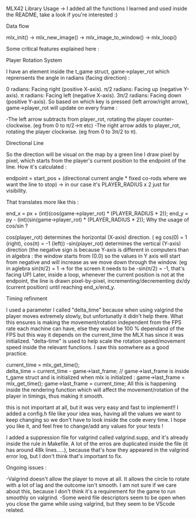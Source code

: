 MLX42 Library Usage -> I added all the functions I learned and used inside the README, take a look if you're interested :)

Data flow

mlx_init() -> mlx_new_image() -> mlx_image_to_window() -> mlx_loop()

Some critical features explained here :

Player Rotation System

I have an element inside the t_game struct, game->player_rot which reprensents the angle in radians (facing direction) :

0 radians: Facing right (positive X-axis).
π/2 radians: Facing up (negative Y-axis).
π radians: Facing left (negative X-axis).
3π/2 radians: Facing down (positive Y-axis).
So based on which key is pressed (left arrow/right arrow), game->player_rot will update on every frame :

-The left arrow subtracts from player_rot, rotating the player counter-clockwise. (eg from 0 to π/2->π etc)
-The right arrow adds to player_rot, rotating the player clockwise. (eg from 0 to 3π/2 to π).

Directional Line

So the direction will be visual on the map by a green line I draw pixel by pixel, which starts from the player's current position to the endpoint of the line.
How it's calculated :

endpoint = start_pos + (directional current angle * fixed co-rods where we want the line to stop) -> in our case it's PLAYER_RADIUS x 2 just for visibility.

That translates more like this :

end_x = px + (int)(cos(game->player_rot) * (PLAYER_RADIUS * 2));
end_y = py - (int)(sin(game->player_rot) * (PLAYER_RADIUS * 2));
Why the usage of cos/sin ?

cos(player_rot) determines the horizontal (X-axis) direction. ( eg cos(0) = 1 (right), cos(π) = -1 (left))
-sin(player_rot) determines the vertical (Y-axis) direction (the negative sign is because Y-axis is different in computers than in algebra : the window starts from (0.0) so the values in Y axis will start from negative and will increase as we move down through the window. (eg in aglebra sin(π/2) = 1 -> for the screen it needs to be -sin(π/2) = -1, that's facing UP)
Later, inside a loop, whenever the current position is not at the endpoint, the line is drawn pixel-by-pixel, incrementing/decrementing dx/dy (current position) until reaching end_x/end_y.

Timing refinment

I used a parameter I called "delta_time" because when using valgrind the player moves extremely slowly, but unfortunatly it didn't help there. What this ensures is making the movement/rotation independent from the FPS rate each machine can have, else they would be 100 % dependand of the FPS but this way it depends on the current_time the MLX has since it was initialized. "delta-time" is used to help scale the rotation speed/movement speed inside the relevant functions. I saw this somwhere as a good practice.

current_time = mlx_get_time();  
delta_time = current_time - game->last_frame;  // game->last_frame is inside t_game struct and is initialized when mlx is initialzed : game->last_frame = mlx_get_time();
game->last_frame = current_time;
All this is happening inside the rendering function which will affect the movement/rotation of the player in timings, thus making it smooth.

this is not important at all, but it was very easy and fast to implement!!
I added a config.h file like your idea was, having all the values we want to keep changing so we don't have to look inside the code every time. I hope you like it, and feel free to change/add any values for your tests !

I added a suppression file for valgrind called valgrind.supp, and it's already inside the rule in Makefile. A lot of the erros are duplicated inside the file (it has around 48k lines.....), because that's how they appeared in the valgrind error log, but I don't think that's important to fix.

Ongoing issues :

-Valgrind doesn't allow the player to move at all. It allows the circle to rotate with a lot of lag and the outcome isn't smooth. I am not sure if we care about this, because I don't think it's a requirement for the game to run smoothly on valgrind.
-Some weird file descriptors seem to be open when you close the game while using valgrind, but they seem to be VScode related.
